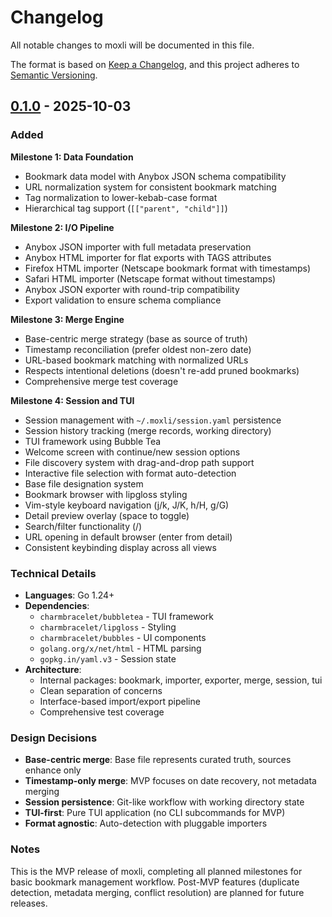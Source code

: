# Changelog

All notable changes to moxli will be documented in this file.

The format is based on [Keep a Changelog](https://keepachangelog.com/en/1.0.0/),
and this project adheres to [Semantic Versioning](https://semver.org/spec/v2.0.0.html).

## [0.1.0] - 2025-10-03

### Added

**Milestone 1: Data Foundation**
- Bookmark data model with Anybox JSON schema compatibility
- URL normalization system for consistent bookmark matching
- Tag normalization to lower-kebab-case format
- Hierarchical tag support (`[["parent", "child"]]`)

**Milestone 2: I/O Pipeline**
- Anybox JSON importer with full metadata preservation
- Anybox HTML importer for flat exports with TAGS attributes
- Firefox HTML importer (Netscape bookmark format with timestamps)
- Safari HTML importer (Netscape format without timestamps)
- Anybox JSON exporter with round-trip compatibility
- Export validation to ensure schema compliance

**Milestone 3: Merge Engine**
- Base-centric merge strategy (base as source of truth)
- Timestamp reconciliation (prefer oldest non-zero date)
- URL-based bookmark matching with normalized URLs
- Respects intentional deletions (doesn't re-add pruned bookmarks)
- Comprehensive merge test coverage

**Milestone 4: Session and TUI**
- Session management with `~/.moxli/session.yaml` persistence
- Session history tracking (merge records, working directory)
- TUI framework using Bubble Tea
- Welcome screen with continue/new session options
- File discovery system with drag-and-drop path support
- Interactive file selection with format auto-detection
- Base file designation system
- Bookmark browser with lipgloss styling
- Vim-style keyboard navigation (j/k, J/K, h/H, g/G)
- Detail preview overlay (space to toggle)
- Search/filter functionality (/)
- URL opening in default browser (enter from detail)
- Consistent keybinding display across all views

### Technical Details

- **Languages**: Go 1.24+
- **Dependencies**:
  - `charmbracelet/bubbletea` - TUI framework
  - `charmbracelet/lipgloss` - Styling
  - `charmbracelet/bubbles` - UI components
  - `golang.org/x/net/html` - HTML parsing
  - `gopkg.in/yaml.v3` - Session state
- **Architecture**:
  - Internal packages: bookmark, importer, exporter, merge, session, tui
  - Clean separation of concerns
  - Interface-based import/export pipeline
  - Comprehensive test coverage

### Design Decisions

- **Base-centric merge**: Base file represents curated truth, sources enhance only
- **Timestamp-only merge**: MVP focuses on date recovery, not metadata merging
- **Session persistence**: Git-like workflow with working directory state
- **TUI-first**: Pure TUI application (no CLI subcommands for MVP)
- **Format agnostic**: Auto-detection with pluggable importers

### Notes

This is the MVP release of moxli, completing all planned milestones for basic
bookmark management workflow. Post-MVP features (duplicate detection, metadata
merging, conflict resolution) are planned for future releases.

[0.1.0]: https://github.com/lelopez-io/moxli/releases/tag/v0.1.0
